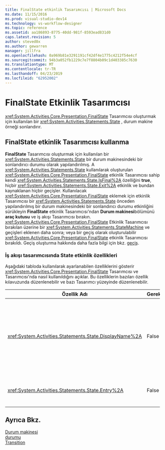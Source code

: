 ```yaml
---
title: FinalState etkinlik Tasarımcısı | Microsoft Docs
ms.date: 11/15/2016
ms.prod: visual-studio-dev14
ms.technology: vs-workflow-designer
ms.topic: reference
ms.assetid: aa186893-8775-40dd-981f-8593ead831d0
caps.latest.revision: 5
author: steved0x
ms.author: gewarren
manager: jillfra
ms.openlocfilehash: 0a969b81e3291191cf42df4e1775c4212f54e4cf
ms.sourcegitcommit: 94b3a052fb1229c7e7f8804b09c1d403385c7630
ms.translationtype: MT
ms.contentlocale: tr-TR
ms.lasthandoff: 04/23/2019
ms.locfileid: "62952002"
---
```

# <a name="finalstate-activity-designer"></a>FinalState Etkinlik Tasarımcısı
<xref:System.Activities.Core.Presentation.FinalState> Tasarımcısı oluşturmak için kullanılan bir <xref:System.Activities.Statements.State> , durum makine örneği sonlandırır.  
  
## <a name="using-the-finalstate-activity-designer"></a>FinalState etkinlik Tasarımcısı kullanma  
 **FinalState** Tasarımcısı oluşturmak için kullanılan bir <xref:System.Activities.Statements.State> bir durum makinesindeki bir sonlandırıcı durumu olarak yapılandırılmış. A <xref:System.Activities.Statements.State> kullanılarak oluşturulan <xref:System.Activities.Core.Presentation.FinalState> etkinlik Tasarımcısı sahip kendi <xref:System.Activities.Statements.State.IsFinal%2A> özelliğini **true**, hiçbir <xref:System.Activities.Statements.State.Exit%2A> etkinlik ve bundan kaynaklanan hiçbir geçişler. Kullanılacak <xref:System.Activities.Core.Presentation.FinalState> eklemek için etkinlik Tasarımcısı bir <xref:System.Activities.Statements.State> önceden yapılandırılmış bir durum makinesindeki bir sonlandırıcı durumu etkinliğini sürükleyin **FinalState** etkinlik Tasarımcısı'ndan **Durum makinesi**bölümünü **araç kutusu** ve iş akışı Tasarımcısı bırakın. <xref:System.Activities.Core.Presentation.FinalState> Etkinlik Tasarımcısı bırakılan üzerine bir <xref:System.Activities.Statements.StateMachine> ve geçişleri eklenen daha sonra; veya bir geçiş olarak oluşturulabilir <xref:System.Activities.Core.Presentation.FinalState> etkinlik Tasarımcısı bırakıldı. Geçiş oluşturma hakkında daha fazla bilgi için bkz. [geçiş](../workflow-designer/transition-activity-designer.md).  
  
### <a name="state-activity-properties-in-the-workflow-designer"></a>İş akışı tasarımcısında State etkinlik özellikleri  
 Aşağıdaki tabloda kullanılarak ayarlanabilen özelliklerini gösterir <xref:System.Activities.Core.Presentation.FinalState> Tasarımcısı ve Tasarımcısı'nda nasıl kullanıldığını açıklar. Bu özelliklerin bazıları özellik kılavuzunda düzenlenebilir ve bazı Tasarımcı yüzeyinde düzenlenebilir.  
  
|Özellik Adı|Gerekli|Kullanım|  
|-------------------|--------------|-----------|  
|<xref:System.Activities.Statements.State.DisplayName%2A>|False|Kolay adı belirtir <xref:System.Activities.Statements.State> üst bilgisindeki etkinlik Tasarımcısı. Varsayılan değer **durumu**. Değer özellik kılavuzunda veya etkinlik Tasarımcısı başlığındaki doğrudan düzenleyebilirsiniz. <xref:System.Activities.Statements.State.DisplayName%2A> İş akışı Tasarımcısı üst kısmında görüntülenen içerik haritalı gezinme kullanılır.<br /><br /> Ancak <xref:System.Activities.Statements.State.DisplayName%2A> kati şekilde gerekli değil kullanmak için en iyi bir uygulamadır.|  
|<xref:System.Activities.Statements.State.Entry%2A>|False|Bu durum için geçirildiğinde basıldığında uygulanacak eylemi belirtir. Bu değer, bir etkinlikten sürükleyerek ayarlanabilir **araç kutusu** üzerine sürükleyip bırakarak <xref:System.Activities.Statements.State.Entry%2A> durumu bölümü.|  
  
## <a name="see-also"></a>Ayrıca Bkz.  
 [Durum makinesi](../workflow-designer/statemachine-activity-designer.md)   
 [durumu](../workflow-designer/state-activity-designer.md)   
 [Transition](../workflow-designer/transition-activity-designer.md)